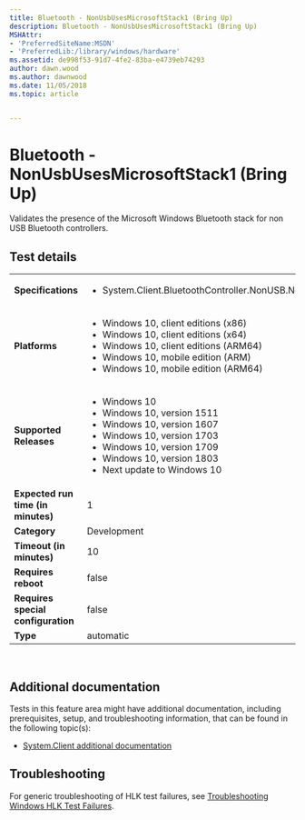 ```yaml
---
title: Bluetooth - NonUsbUsesMicrosoftStack1 (Bring Up)
description: Bluetooth - NonUsbUsesMicrosoftStack1 (Bring Up)
MSHAttr:
- 'PreferredSiteName:MSDN'
- 'PreferredLib:/library/windows/hardware'
ms.assetid: de998f53-91d7-4fe2-83ba-e4739eb74293
author: dawn.wood
ms.author: dawnwood
ms.date: 11/05/2018
ms.topic: article


---
```


# <span id="p_hlk_test.6c3de351-87f1-44b3-bf15-a0de2ca1bfa2"></span>Bluetooth - NonUsbUsesMicrosoftStack1 (Bring Up)


Validates the presence of the Microsoft Windows Bluetooth stack for non USB Bluetooth controllers.

## Test details
|||
|---|---|
| **Specifications**  | <ul><li>System.Client.BluetoothController.NonUSB.NonUsbUsesMicrosoftsStack</li></ul> |  
| **Platforms**   | <ul><li>Windows 10, client editions (x86)</li><li>Windows 10, client editions (x64)</li><li>Windows 10, client editions (ARM64)</li><li>Windows 10, mobile edition (ARM)</li><li>Windows 10, mobile edition (ARM64)</li></ul> |
| **Supported Releases** | <ul><li>Windows 10</li><li>Windows 10, version 1511</li><li>Windows 10, version 1607</li><li>Windows 10, version 1703</li><li>Windows 10, version 1709</li><li>Windows 10, version 1803</li><li>Next update to Windows 10</li></ul> |
|**Expected run time (in minutes)**| 1 |
|**Category**| Development |
|**Timeout (in minutes)**| 10 |
|**Requires reboot**| false |
|**Requires special configuration**| false |
|**Type**| automatic |

 

## <span id="Additional_documentation"></span><span id="additional_documentation"></span><span id="ADDITIONAL_DOCUMENTATION"></span>Additional documentation


Tests in this feature area might have additional documentation, including prerequisites, setup, and troubleshooting information, that can be found in the following topic(s):

-   [System.Client additional documentation](system-client-additional-documentation.md)

## <span id="Troubleshooting"></span><span id="troubleshooting"></span><span id="TROUBLESHOOTING"></span>Troubleshooting


For generic troubleshooting of HLK test failures, see [Troubleshooting Windows HLK Test Failures](..\user\troubleshooting-windows-hlk-test-failures.md).

 

 






